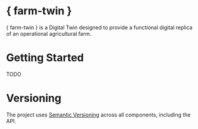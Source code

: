 # { farm-twin } #

{ farm-twin } is a Digital Twin designed to provide a functional digital replica of an operational agricultural farm.

# Getting Started #

TODO

# Versioning # 

The project uses [Semantic Versioning](https://semver.org/) across all components, including the API.